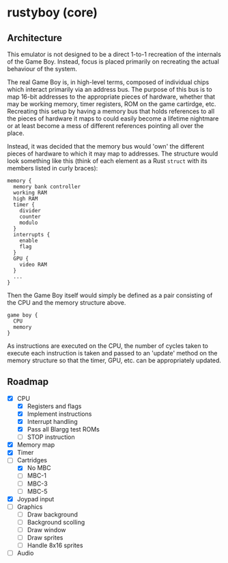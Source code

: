 # rustyboy (core)

## Architecture

This emulator is not designed to be a direct 1-to-1 recreation of the internals of the Game Boy. Instead, focus is placed primarily on recreating the actual behaviour of the system.

The real Game Boy is, in high-level terms, composed of individual chips which interact primarily via an address bus. The purpose of this bus is to map 16-bit addresses to the appropriate pieces of hardware, whether that may be working memory, timer registers, ROM on the game cartirdge, etc. Recreating this setup by having a memory bus that holds references to all the pieces of hardware it maps to could easily become a lifetime nightmare or at least become a mess of different references pointing all over the place.

Instead, it was decided that the memory bus would 'own' the different pieces of hardware to which it may map to addresses. The structure would look something like this (think of each element as a Rust `struct` with its members listed in curly braces):

```
memory {
  memory bank controller
  working RAM
  high RAM
  timer {
    divider
    counter
    modulo
  }
  interrupts {
    enable
    flag
  }
  GPU {
    video RAM
  }
  ...
}
```

Then the Game Boy itself would simply be defined as a pair consisting of the CPU and the memory structure above.

```
game boy {
  CPU
  memory
}
```

As instructions are executed on the CPU, the number of cycles taken to execute each instruction is taken and passed to an 'update' method on the memory structure so that the timer, GPU, etc. can be appropriately updated.

## Roadmap

* [x] CPU
  * [x] Registers and flags
  * [x] Implement instructions
  * [x] Interrupt handling
  * [x] Pass all Blargg test ROMs
  * [ ] STOP instruction
* [x] Memory map
* [x] Timer
* [ ] Cartridges
  * [x] No MBC
  * [ ] MBC-1
  * [ ] MBC-3
  * [ ] MBC-5
* [x] Joypad input
* [ ] Graphics
  * [ ] Draw background
  * [ ] Background scolling
  * [ ] Draw window
  * [ ] Draw sprites
  * [ ] Handle 8x16 sprites
* [ ] Audio
